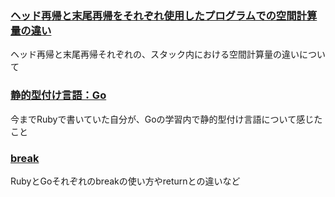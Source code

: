 ### [ヘッド再帰と末尾再帰をそれぞれ使用したプログラムでの空間計算量の違い](https://github.com/DaisukeKarasawa/important-code/tree/master/multiple)

ヘッド再帰と末尾再帰それぞれの、スタック内における空間計算量の違いについて

### [静的型付け言語：Go](https://github.com/DaisukeKarasawa/important-code/tree/master/pattern_issue)

今までRubyで書いていた自分が、Goの学習内で静的型付け言語について感じたこと

### [break](https://github.com/DaisukeKarasawa/ruby-and-go/tree/master/control_syntax)

RubyとGoそれぞれのbreakの使い方やreturnとの違いなど